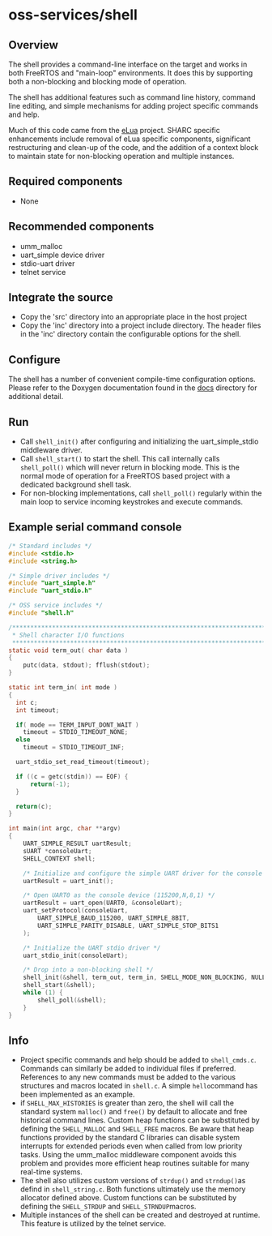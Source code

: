 # oss-services/shell

## Overview

The shell provides a command-line interface on the target and works in both FreeRTOS and "main-loop" environments.  It does this by supporting both a non-blocking and blocking mode of operation.

The shell has additional features such as command line history, command line editing, and simple mechanisms for adding project specific commands and help.

Much of this code came from the [eLua](http://www.eluaproject.net/) project.  SHARC specific enhancements include removal of eLua specific components, significant restructuring and clean-up of the code, and the addition of a context block to maintain state for non-blocking operation and multiple instances.

## Required components

- None

## Recommended components

- umm_malloc
- uart_simple device driver
- stdio-uart driver
- telnet service

## Integrate the source

- Copy the 'src' directory into an appropriate place in the host project
- Copy the 'inc' directory into a project include directory.  The header files in the 'inc' directory contain the configurable options for the shell.

## Configure

The shell has a number of convenient compile-time configuration options.  Please refer to the Doxygen documentation found in the [docs](./docs/html/index.html) directory for additional detail.

## Run

- Call `shell_init()` after configuring and initializing the uart_simple_stdio middleware driver.
- Call `shell_start()` to start the shell.  This call internally calls `shell_poll()` which will never return in blocking mode.  This is the normal mode of operation for a FreeRTOS based project with a dedicated background shell task.
- For non-blocking implementations, call `shell_poll()` regularly within the main loop to service incoming keystrokes and execute commands.

## Example serial command console

```C
/* Standard includes */
#include <stdio.h>
#include <string.h>

/* Simple driver includes */
#include "uart_simple.h"
#include "uart_stdio.h"

/* OSS service includes */
#include "shell.h"

/***********************************************************************
 * Shell character I/O functions
 **********************************************************************/
static void term_out( char data )
{
    putc(data, stdout); fflush(stdout);
}

static int term_in( int mode )
{
  int c;
  int timeout;

  if( mode == TERM_INPUT_DONT_WAIT )
    timeout = STDIO_TIMEOUT_NONE;
  else
    timeout = STDIO_TIMEOUT_INF;

  uart_stdio_set_read_timeout(timeout);

  if ((c = getc(stdin)) == EOF) {
      return(-1);
  }

  return(c);
}

int main(int argc, char **argv)
{
    UART_SIMPLE_RESULT uartResult;
    sUART *consoleUart;
    SHELL_CONTEXT shell;

    /* Initialize and configure the simple UART driver for the console */
    uartResult = uart_init();

    /* Open UART0 as the console device (115200,N,8,1) */
    uartResult = uart_open(UART0, &consoleUart);
    uart_setProtocol(consoleUart,
        UART_SIMPLE_BAUD_115200, UART_SIMPLE_8BIT,
        UART_SIMPLE_PARITY_DISABLE, UART_SIMPLE_STOP_BITS1
    );

    /* Initialize the UART stdio driver */
    uart_stdio_init(consoleUart);

    /* Drop into a non-blocking shell */
    shell_init(&shell, term_out, term_in, SHELL_MODE_NON_BLOCKING, NULL);
    shell_start(&shell);
    while (1) {
        shell_poll(&shell);
    }
}
```

## Info

- Project specific commands and help should be added to `shell_cmds.c`.    Commands can similarly be added to individual files if preferred.  References to any new commands must be added to the various structures and macros located in `shell.c`.  A simple `hello`command has been implemented as an example.
- if `SHELL_MAX_HISTORIES` is greater than zero, the shell will call the standard system `malloc()` and `free()` by default to allocate and free historical command lines.  Custom heap functions can be substituted by defining the `SHELL_MALLOC` and `SHELL_FREE` macros.  Be aware that heap functions provided by the standard C libraries can disable system interrupts for extended periods even when called from low priority tasks.  Using the umm_malloc middleware component avoids this problem and provides more efficient heap routines suitable for many real-time systems.
- The shell also utilizes custom versions of `strdup()` and `strndup()`as defind in `shell_string.c`.  Both functions ultimately use the memory allocator defined above.  Custom functions can be substituted by defining the `SHELL_STRDUP` and `SHELL_STRNDUP`macros.
- Multiple instances of the shell can be created and destroyed at runtime.  This feature is utilized by the telnet service.
